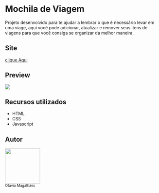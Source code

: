 # Mochila de Viagem

Projeto desenvolvido para te ajudar a lembrar o que é necessário levar em uma viage, aqui você pode adicionar, atualizar e remover seus itens de viagens para que você consiga se organizar da melhor maneira.

## Site

<a href="">clique Aqui </a>


## Preview
<img src="https://media.discordapp.net/attachments/660284137055191041/1023568272613965964/unknown.png?width=1023&height=473">

## Recursos utilizados

* HTML
* CSS
* Javascript

## Autor

[<img src="https://avatars.githubusercontent.com/u/103613657?s=400&u=cb1f3a757cdadbcee0d44ff247a67cbf2cc609b9&v=4" width=115><br><sub>Otavio Magalhães</sub>](https://github.com/Otavio-Magalhaes)
 
